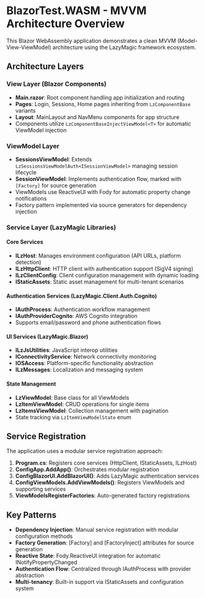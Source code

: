 # BlazorTest.WASM - MVVM Architecture Overview

This Blazor WebAssembly application demonstrates a clean MVVM (Model-View-ViewModel) architecture using the LazyMagic framework ecosystem.

## Architecture Layers

### View Layer (Blazor Components)
- **Main.razor**: Root component handling app initialization and routing
- **Pages**: Login, Sessions, Home pages inheriting from `LzComponentBase` variants
- **Layout**: MainLayout and NavMenu components for app structure
- Components utilize `LzComponentBaseInjectViewModel<T>` for automatic ViewModel injection

### ViewModel Layer
- **SessionsViewModel**: Extends `LzSessionsViewModelAuth<ISessionViewModel>` managing session lifecycle
- **SessionViewModel**: Implements authentication flow, marked with `[Factory]` for source generation
- ViewModels use ReactiveUI with Fody for automatic property change notifications
- Factory pattern implemented via source generators for dependency injection

### Service Layer (LazyMagic Libraries)

#### Core Services
- **ILzHost**: Manages environment configuration (API URLs, platform detection)
- **ILzHttpClient**: HTTP client with authentication support (SigV4 signing)
- **ILzClientConfig**: Client configuration management with dynamic loading
- **IStaticAssets**: Static asset management for multi-tenant scenarios

#### Authentication Services (LazyMagic.Client.Auth.Cognito)
- **IAuthProcess**: Authentication workflow management
- **IAuthProviderCognito**: AWS Cognito integration
- Supports email/password and phone authentication flows

#### UI Services (LazyMagic.Blazor)
- **ILzJsUtilities**: JavaScript interop utilities
- **IConnectivityService**: Network connectivity monitoring
- **IOSAccess**: Platform-specific functionality abstraction
- **ILzMessages**: Localization and messaging system

#### State Management
- **LzViewModel**: Base class for all ViewModels
- **LzItemViewModel<T>**: CRUD operations for single items
- **LzItemsViewModel<T>**: Collection management with pagination
- State tracking via `LzItemViewModelState` enum

## Service Registration

The application uses a modular service registration approach:

1. **Program.cs**: Registers core services (HttpClient, IStaticAssets, ILzHost)
2. **ConfigApp.AddApp()**: Orchestrates modular registration
3. **ConfigBlazorUI.AddBlazorUI()**: Adds LazyMagic authentication services
4. **ConfigViewModels.AddViewModels()**: Registers ViewModels and supporting services
5. **ViewModelsRegisterFactories**: Auto-generated factory registrations

## Key Patterns

- **Dependency Injection**: Manual service registration with modular configuration methods
- **Factory Generation**: [Factory] and [FactoryInject] attributes for source generation
- **Reactive State**: Fody.ReactiveUI integration for automatic INotifyPropertyChanged
- **Authentication Flow**: Centralized through IAuthProcess with provider abstraction
- **Multi-tenancy**: Built-in support via IStaticAssets and configuration system





